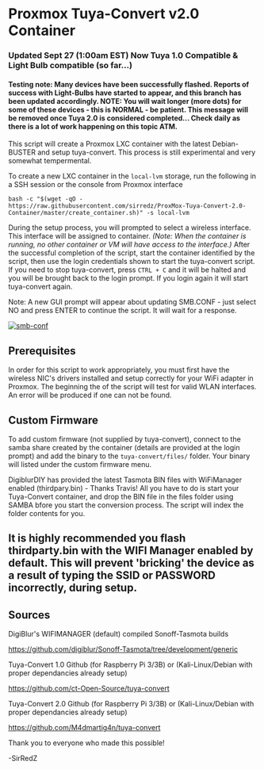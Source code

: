 # Proxmox Tuya-Convert v2.0 Container 

### Updated Sept 27 (1:00am EST) Now Tuya 1.0 Compatible & Light Bulb compatible (so far...) 

#### Testing note: Many devices have been successfully flashed. Reports of success with Light-Bulbs have started to appear, and this branch has been updated accordingly. NOTE: You will wait longer (more dots) for some of these devices - this is NORMAL - be patient.  This message will be removed once Tuya 2.0 is considered completed... Check daily as there is a lot of work happening on this topic ATM.

This script will create a Proxmox LXC container with the latest Debian-BUSTER and setup tuya-convert. This process is still experimental and very somewhat tempermental. 

To create a new LXC container in the `local-lvm` storage, run the following in a SSH session or the console from Proxmox interface

```
bash -c "$(wget -qO - https://raw.githubusercontent.com/sirredz/ProxMox-Tuya-Convert-2.0-Container/master/create_container.sh)" -s local-lvm
```

During the setup process, you will prompted to select a wireless interface. This interface will be assigned to container. _(Note: When the container is running, no other container or VM will have access to the interface.)_ After the successful completion of the script, start the container identified by the script, then use the login credentials shown to start the tuya-convert script. If you need to stop tuya-convert, press `CTRL + C` and it will be halted and you will be brought back to the login prompt. If you login again it will start tuya-convert again.

Note: A new GUI prompt will appear about updating SMB.CONF - just select NO <Default> and press ENTER to continue the script. It will wait for a response.
  
<a href="https://ibb.co/bPSZ9SF"><img src="https://i.ibb.co/TkVS3V1/smb-conf.png" alt="smb-conf" border="0"></a>

## Prerequisites

In order for this script to work appropriately, you must first have the wireless NIC's drivers installed and setup correctly for your WiFi adapter in Proxmox. The beginning the of the script will test for valid WLAN interfaces. An error will be produced if one can not be found.

## Custom Firmware

To add custom firmware (not supplied by tuya-convert), connect to the samba share created by the container (details are provided at the login prompt) and add the binary to the `tuya-convert/files/` folder. Your binary will listed under the custom firmware menu.

DigiblurDIY has provided the latest Tasmota BIN files with WiFiManager enabled (thirdpary.bin) - Thanks Travis!
All you have to do is start your Tuya-Convert container, and drop the BIN file in the files folder using SAMBA bfore you start the conversion process. The script will index the folder contents for you.

## It is highly recommended you flash thirdparty.bin with the WIFI Manager enabled by default. This will prevent 'bricking' the device as a result of typing the SSID or PASSWORD incorrectly, during setup.

## Sources

DigiBlur's WIFIMANAGER (default) compiled Sonoff-Tasmota builds

https://github.com/digiblur/Sonoff-Tasmota/tree/development/generic

Tuya-Convert 1.0 Github (for Raspberry Pi 3/3B) or (Kali-Linux/Debian with proper dependancies already setup)

https://github.com/ct-Open-Source/tuya-convert

Tuya-Convert 2.0 Github (for Raspberry Pi 3/3B) or (Kali-Linux/Debian with proper dependancies already setup)

https://github.com/M4dmartig4n/tuya-convert

Thank you to everyone who made this possible!

-SirRedZ
